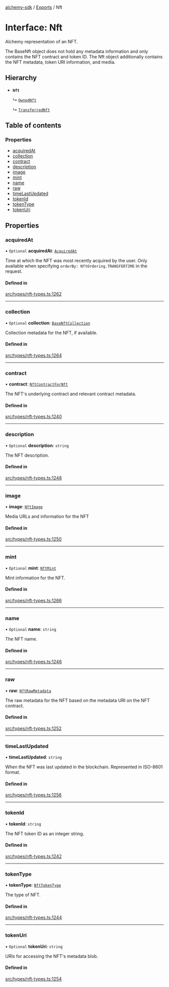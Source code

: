 [alchemy-sdk](../README.md) / [Exports](../modules.md) / Nft

# Interface: Nft

Alchemy representation of an NFT.

The BaseNft object does not hold any metadata information and only contains
the NFT contract and token ID. The Nft object additionally contains the NFT
metadata, token URI information, and media.

## Hierarchy

- **`Nft`**

  ↳ [`OwnedNft`](OwnedNft.md)

  ↳ [`TransferredNft`](TransferredNft.md)

## Table of contents

### Properties

- [acquiredAt](Nft.md#acquiredat)
- [collection](Nft.md#collection)
- [contract](Nft.md#contract)
- [description](Nft.md#description)
- [image](Nft.md#image)
- [mint](Nft.md#mint)
- [name](Nft.md#name)
- [raw](Nft.md#raw)
- [timeLastUpdated](Nft.md#timelastupdated)
- [tokenId](Nft.md#tokenid)
- [tokenType](Nft.md#tokentype)
- [tokenUri](Nft.md#tokenuri)

## Properties

### acquiredAt

• `Optional` **acquiredAt**: [`AcquiredAt`](AcquiredAt.md)

Time at which the NFT was most recently acquired by the user. Only
available when specifying `orderBy: NftOrdering.TRANSFERTIME` in the
request.

#### Defined in

[src/types/nft-types.ts:1262](https://github.com/alchemyplatform/alchemy-sdk-js/blob/7ae04a5/src/types/nft-types.ts#L1262)

___

### collection

• `Optional` **collection**: [`BaseNftCollection`](BaseNftCollection.md)

Collection metadata for the NFT, if available.

#### Defined in

[src/types/nft-types.ts:1264](https://github.com/alchemyplatform/alchemy-sdk-js/blob/7ae04a5/src/types/nft-types.ts#L1264)

___

### contract

• **contract**: [`NftContractForNft`](NftContractForNft.md)

The NFT's underlying contract and relevant contract metadata.

#### Defined in

[src/types/nft-types.ts:1240](https://github.com/alchemyplatform/alchemy-sdk-js/blob/7ae04a5/src/types/nft-types.ts#L1240)

___

### description

• `Optional` **description**: `string`

The NFT description.

#### Defined in

[src/types/nft-types.ts:1248](https://github.com/alchemyplatform/alchemy-sdk-js/blob/7ae04a5/src/types/nft-types.ts#L1248)

___

### image

• **image**: [`NftImage`](NftImage.md)

Media URLs and information for the NFT

#### Defined in

[src/types/nft-types.ts:1250](https://github.com/alchemyplatform/alchemy-sdk-js/blob/7ae04a5/src/types/nft-types.ts#L1250)

___

### mint

• `Optional` **mint**: [`NftMint`](NftMint.md)

Mint information for the NFT.

#### Defined in

[src/types/nft-types.ts:1266](https://github.com/alchemyplatform/alchemy-sdk-js/blob/7ae04a5/src/types/nft-types.ts#L1266)

___

### name

• `Optional` **name**: `string`

The NFT name.

#### Defined in

[src/types/nft-types.ts:1246](https://github.com/alchemyplatform/alchemy-sdk-js/blob/7ae04a5/src/types/nft-types.ts#L1246)

___

### raw

• **raw**: [`NftRawMetadata`](NftRawMetadata.md)

The raw metadata for the NFT based on the metadata URI on the NFT contract.

#### Defined in

[src/types/nft-types.ts:1252](https://github.com/alchemyplatform/alchemy-sdk-js/blob/7ae04a5/src/types/nft-types.ts#L1252)

___

### timeLastUpdated

• **timeLastUpdated**: `string`

When the NFT was last updated in the blockchain. Represented in ISO-8601 format.

#### Defined in

[src/types/nft-types.ts:1256](https://github.com/alchemyplatform/alchemy-sdk-js/blob/7ae04a5/src/types/nft-types.ts#L1256)

___

### tokenId

• **tokenId**: `string`

The NFT token ID as an integer string.

#### Defined in

[src/types/nft-types.ts:1242](https://github.com/alchemyplatform/alchemy-sdk-js/blob/7ae04a5/src/types/nft-types.ts#L1242)

___

### tokenType

• **tokenType**: [`NftTokenType`](../enums/NftTokenType.md)

The type of NFT.

#### Defined in

[src/types/nft-types.ts:1244](https://github.com/alchemyplatform/alchemy-sdk-js/blob/7ae04a5/src/types/nft-types.ts#L1244)

___

### tokenUri

• `Optional` **tokenUri**: `string`

URIs for accessing the NFT's metadata blob.

#### Defined in

[src/types/nft-types.ts:1254](https://github.com/alchemyplatform/alchemy-sdk-js/blob/7ae04a5/src/types/nft-types.ts#L1254)
